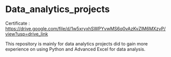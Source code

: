 # Data_analytics_projects
Certificate : https://drive.google.com/file/d/1w5xryxhSWPYvwMS6q0vAzKvZlM6MXzyP/view?usp=drive_link

This repository is mainly for data analytics projects did to gain more experience on using Python and Advanced Excel for data analysis.

